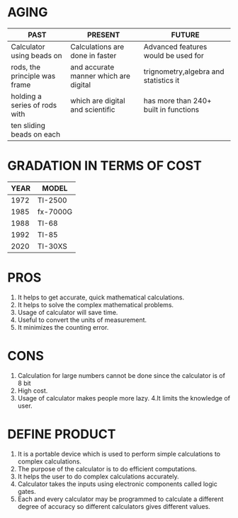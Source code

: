 # AGING
| PAST                           | PRESENT                              | FUTURE                              |
| -------------------------------|--------------------------------------|-------------------------------------|              
| Calculator using beads on      | Calculations are done in faster      |Advanced features would be used for  |
| rods, the principle was frame  | and accurate manner which are digital|trignometry,algebra and statistics it|
|holding a series of rods with   | which are digital and scientific     |has more than 240+ built in functions|
|ten sliding beads on each       |                                      |                                     |                   


# GRADATION IN TERMS OF COST
|YEAR                     | MODEL                 |
|-------------------------|-----------------------|
|1972                     |TI-2500                |
|1985                     |fx-7000G               |
|1988                     |TI-68                  |
|1992                     |TI-85                  |
|2020                     |TI-30XS                | 


# PROS
1. It helps to get accurate, quick mathematical calculations.
2. It helps to solve the complex mathematical problems.
3. Usage of calculator will save time.
4. Useful to convert the units of measurement.
5. It minimizes the counting error.

# CONS
1. Calculation  for large numbers cannot be done since the calculator is of 8 bit
2. High cost.
3. Usage of calculator makes people more lazy.
4.It limits the knowledge of user.

 
# DEFINE PRODUCT
          
1. It is a portable device which is used to perform simple calculations to complex calculations.
2. The purpose of the calculator is to do efficient computations.
3. It helps the user to do complex calculations accurately.
4. Calculator takes the inputs using electronic components called logic gates.
5. Each and every calculator may be programmed to calculate a different degree of accuracy so different calculators gives different  values.













